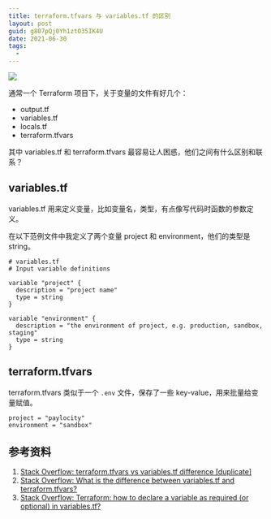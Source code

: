 ```yaml
---
title: terraform.tfvars 与 variables.tf 的区别
layout: post
guid: g807pQj0Yh1ztO35IK4U
date: 2021-06-30
tags:
  -
---
```


![](https://mednoter.com/media/files/2021/2021-07-03-variable-files.jpg)

通常一个 Terraform 项目下，关于变量的文件有好几个：

- output.tf
- variables.tf
- locals.tf
- terraform.tfvars

其中 variables.tf 和 terraform.tfvars 最容易让人困惑，他们之间有什么区别和联系？


## variables.tf

variables.tf 用来定义变量，比如变量名，类型，有点像写代码时函数的参数定义。

在以下范例文件中我定义了两个变量 project 和 environment，他们的类型是 string。

```
# variables.tf
# Input variable definitions

variable "project" {
  description = "project name"
  type = string
}

variable "environment" {
  description = "the environment of project, e.g. production, sandbox, staging"
  type = string
}
```


## terraform.tfvars

terraform.tfvars 类似于一个 `.env` 文件，保存了一些 key-value，用来批量给变量赋值。


```
project = "paylocity"
environment = "sandbox"
```


## 参考资料

1. [Stack Overflow: terraform.tfvars vs variables.tf difference [duplicate]](https://stackoverflow.com/questions/56086286/terraform-tfvars-vs-variables-tf-difference)
2. [Stack Overflow: What is the difference between variables.tf and terraform.tfvars?](https://stackoverflow.com/questions/55959202)
3. [Stack Overflow: Terraform: how to declare a variable as required (or optional) in variables.tf?](https://stackoverflow.com/questions/68187296/terraform-how-to-declare-a-variable-as-required-or-optional-in-variables-tf/68187417#68187417)